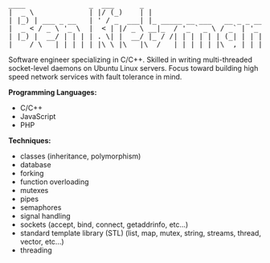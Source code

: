 <pre>
____               _  ___      _                             
|  _ \             | |/ (_)    | |                            
| |_) | ___ _ __   | ' / _  ___| |_ _____ __ ___   __ _ _ __  
|  _ < / _ \ '_ \  |  < | |/ _ \ __|_  / '_ ` _ \ / _` | '_ \ 
| |_) |  __/ | | | | . \| |  __/ |_ / /| | | | | | (_| | | | |
|____/ \___|_| |_| |_|\_\_|\___|\__/___|_| |_| |_|\__,_|_| |_|
</pre>

Software engineer specializing in C/C++.  Skilled in writing multi-threaded socket-level daemons on Ubuntu Linux servers.  Focus toward building high speed network services with fault tolerance in mind.

<b>Programming Languages:</b>

* C/C++
* JavaScript
* PHP

<b>Techniques:</b>

* classes (inheritance, polymorphism)
* database
* forking
* function overloading
* mutexes
* pipes
* semaphores
* signal handling
* sockets (accept, bind, connect, getaddrinfo, etc...)
* standard template library (STL) (list, map, mutex, string, streams, thread, vector, etc...)
* threading
